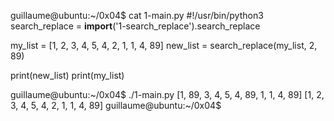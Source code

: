 guillaume@ubuntu:~/0x04$ cat 1-main.py
#!/usr/bin/python3
search_replace = __import__('1-search_replace').search_replace

my_list = [1, 2, 3, 4, 5, 4, 2, 1, 1, 4, 89]
new_list = search_replace(my_list, 2, 89)

print(new_list)
print(my_list)

guillaume@ubuntu:~/0x04$ ./1-main.py
[1, 89, 3, 4, 5, 4, 89, 1, 1, 4, 89]
[1, 2, 3, 4, 5, 4, 2, 1, 1, 4, 89]
guillaume@ubuntu:~/0x04$ 
